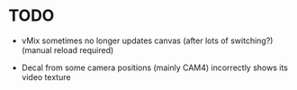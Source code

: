 
TODO
====

- vMix sometimes no longer updates canvas (after lots of switching?)
  (manual reload required)

- Decal from some camera positions (mainly CAM4)
  incorrectly shows its video texture

